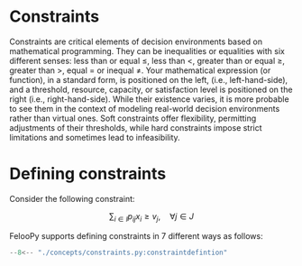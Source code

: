 # Constraints

Constraints are critical elements of decision environments based on mathematical programming. They can be inequalities or equalities with six different senses: less than or equal $\leqslant$, less than $<$, greater than or equal $\geqslant$, greater than $>$, equal $=$ or inequal $\ne$. Your mathematical expression (or function), in a standard form, is positioned on the left, (i.e., left-hand-side), and a threshold, resource, capacity, or satisfaction level is positioned on the right (i.e., right-hand-side). While their existence varies, it is more probable to see them in the context of modeling real-world decision environments rather than virtual ones. Soft constraints offer flexibility, permitting adjustments of their thresholds, while hard constraints impose strict limitations and sometimes lead to infeasibility.

# Defining constraints

Consider the following constraint:

$$ \sum_{i \in I} p_{ij} x_{i} \geqslant v_{j}, \quad \forall j \in J$$

FelooPy supports defining constraints in 7 different ways as follows:

```py
--8<-- "./concepts/constraints.py:constraintdefintion"
```